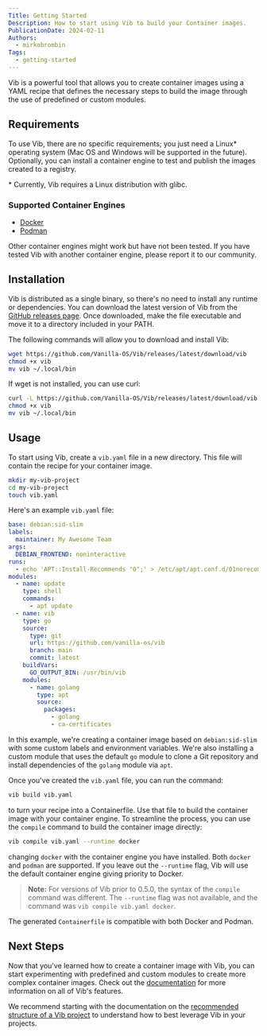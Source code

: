 ```yaml
---
Title: Getting Started
Description: How to start using Vib to build your Container images.
PublicationDate: 2024-02-11
Authors:
  - mirkobrombin
Tags:
  - getting-started
---
```


Vib is a powerful tool that allows you to create container images using a YAML recipe that defines the necessary steps to build the image through the use of predefined or custom modules.

## Requirements

To use Vib, there are no specific requirements; you just need a Linux\* operating system (Mac OS and Windows will be supported in the future). Optionally, you can install a container engine to test and publish the images created to a registry.

\* Currently, Vib requires a Linux distribution with glibc.

### Supported Container Engines

- [Docker](https://www.docker.com/)
- [Podman](https://podman.io/)

Other container engines might work but have not been tested. If you have tested Vib with another container engine, please report it to our community.

## Installation

Vib is distributed as a single binary, so there's no need to install any runtime or dependencies. You can download the latest version of Vib from the [GitHub releases page](https://github.com/Vanilla-OS/Vib). Once downloaded, make the file executable and move it to a directory included in your PATH.

The following commands will allow you to download and install Vib:

```bash
wget https://github.com/Vanilla-OS/Vib/releases/latest/download/vib
chmod +x vib
mv vib ~/.local/bin
```

If wget is not installed, you can use curl:

```bash
curl -L https://github.com/Vanilla-OS/Vib/releases/latest/download/vib -o vib
chmod +x vib
mv vib ~/.local/bin
```

## Usage

To start using Vib, create a `vib.yaml` file in a new directory. This file will contain the recipe for your container image.

```bash
mkdir my-vib-project
cd my-vib-project
touch vib.yaml
```

Here's an example `vib.yaml` file:

```yaml
base: debian:sid-slim
labels:
  maintainer: My Awesome Team
args:
  DEBIAN_FRONTEND: noninteractive
runs:
  - echo 'APT::Install-Recommends "0";' > /etc/apt/apt.conf.d/01norecommends
modules:
  - name: update
    type: shell
    commands:
      - apt update
  - name: vib
    type: go
    source:
      type: git
      url: https://github.com/vanilla-os/vib
      branch: main
      commit: latest
    buildVars:
      GO_OUTPUT_BIN: /usr/bin/vib
    modules:
      - name: golang
        type: apt
        source:
          packages:
            - golang
            - ca-certificates
```

In this example, we're creating a container image based on `debian:sid-slim` with some custom labels and environment variables. We're also installing a custom module that uses the default `go` module to clone a Git repository and install dependencies of the `golang` module via `apt`.

Once you've created the `vib.yaml` file, you can run the command:

```bash
vib build vib.yaml
```

to turn your recipe into a Containerfile. Use that file to build the container image with your container engine. To streamline the process, you can use the `compile` command to build the container image directly:

```bash
vib compile vib.yaml --runtime docker
```

changing `docker` with the container engine you have installed. Both `docker` and `podman` are supported. If you leave out the `--runtime` flag, Vib will use the default container engine giving priority to Docker.

> **Note:**
> For versions of Vib prior to 0.5.0, the syntax of the `compile` command was different. The `--runtime` flag was not available, and the command was `vib compile vib.yaml docker`.

The generated `Containerfile` is compatible with both Docker and Podman.

## Next Steps

Now that you've learned how to create a container image with Vib, you can start experimenting with predefined and custom modules to create more complex container images. Check out the [documentation](/vib) for more information on all of Vib's features.

We recommend starting with the documentation on the [recommended structure of a Vib project](/vib/en/project-structure) to understand how to best leverage Vib in your projects.
